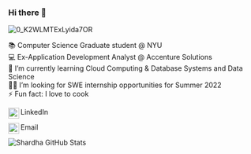 ### Hi there 👋

![0_K2WLMTExLyida7OR](https://user-images.githubusercontent.com/85691194/146850750-f618e30c-529d-4d6f-97c4-04e0cec83478.gif)


📚 Computer Science Graduate student @ NYU\
💻 Ex-Application Development Analyst @ Accenture Solutions\
🌱 I’m currently learning Cloud Computing & Database Systems and Data Science\
🧑‍💻 I’m looking for SWE internship opportunities for Summer 2022\
⚡ Fun fact: I love to cook


LinkedIn
 <a target="_blank" href="https://www.linkedin.com/in/shardhakoul/">
  <img align="left" alt="LinkdeIN" width="22px" src="https://cdn.jsdelivr.net/npm/simple-icons@v3/icons/linkedin.svg" />
</a>

Email
<a target="_blank" href="mailto:sk9225@nyu.edu">
  <img align="left" alt="Gmail" width="22px" src="https://cdn.jsdelivr.net/npm/simple-icons@v3/icons/gmail.svg" />
</a>

 
![Shardha GitHub Stats](https://github-readme-stats.vercel.app/api?username=Shardhakoul&show_icons=true)
 
 
 																																																																														
 
 
 

